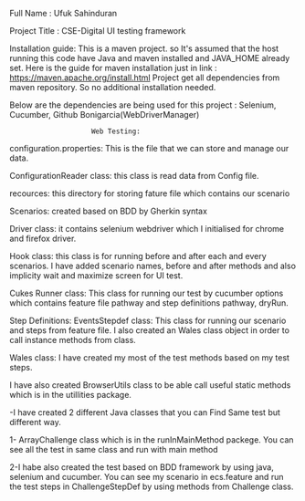 Full Name : Ufuk Sahinduran

Project Title : CSE-Digital UI testing framework

Installation guide: This is a maven project. so It's assumed that the host running this code have Java and maven
installed and JAVA_HOME already set. Here is the guide for maven installation just in 
link : https://maven.apache.org/install.html Project get all dependencies from maven repository. 
So no additional installation needed.

Below are the dependencies are being used for this project :
Selenium, Cucumber, Github Bonigarcia(WebDriverManager)


                        Web Testing:
configuration.properties: This is the file that we can store and manage our data.

ConfigurationReader class: this class is read data from Config file.

recources: this directory for storing fature file which contains our scenario

Scenarios: created based on BDD by Gherkin syntax

Driver class: it contains selenium webdriver which I initialised for chrome and firefox driver.

Hook class: this class is for running before and after each and every scenarios. 
I have added scenario names, before and after methods and also implicity wait and maximize screen for UI test.

Cukes Runner class: This class for running our test by cucumber options which contains 
feature file pathway and step definitions pathway, dryRun.

Step Definitions: EventsStepdef class: This class for running our scenario and steps from feature file. I also
created an Wales class object in order to call instance methods from class.

Wales class: I have created my most of the test methods based on my test steps.

I have also created BrowserUtils class to be able call useful static methods which is in the utillities package.



-I have created 2 different Java classes that you can Find Same test but different way.

1- ArrayChallenge class which is in the runInMainMethod packege. You can see all the test in same class 
and run with main method

2-I habe also created the test based on BDD framework by using java, selenium and cucumber. You can see my scenario 
in ecs.feature and run the test steps in ChallengeStepDef by using methods from Challenge class.